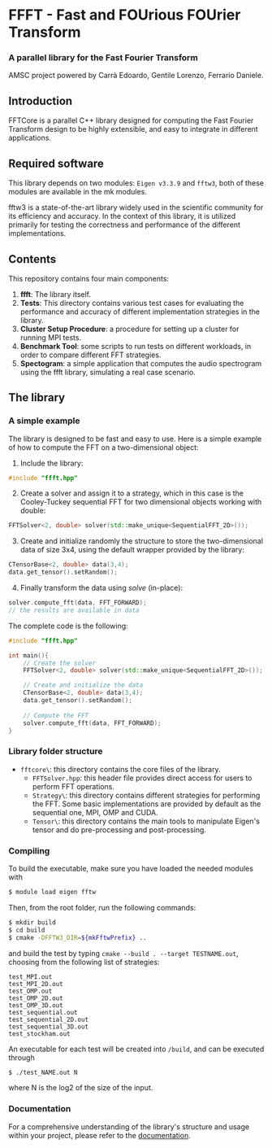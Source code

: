 # FFFT - Fast and FOUrious FOUrier Transform 
### A parallel library for the Fast Fourier Transform
AMSC project powered by Carrà Edoardo, Gentile Lorenzo, Ferrario Daniele.

## Introduction
FFTCore is a parallel C++ library designed for computing the Fast Fourier Transform design to be highly extensible, and easy to integrate in different applications.

## Required software

This library depends on two modules: `Eigen v3.3.9` and `fftw3`, both of these modules are available in the mk modules.


fftw3 is a state-of-the-art library widely used in the scientific community for its efficiency and accuracy. In the context of this library, it is utilized primarily for testing the correctness and performance of the different implementations.

## Contents
This repository contains four main components:
1. **ffft**: The library itself.
2. **Tests**: This directory contains various test cases for evaluating the performance and accuracy of different implementation strategies in the library.
3. **Cluster Setup Procedure**: a procedure for setting up a cluster for running MPI tests. 
4. **Benchmark Tool**: some scripts to run tests on different workloads, in order to compare different FFT strategies.
5. **Spectogram**: a simple application that computes the audio spectrogram using the ffft library, simulating a real case scenario.

## The library
### A simple example
The library is designed to be fast and easy to use. Here is a simple example of how to compute the FFT on a two-dimensional object:

1. Include the library:
```c++
#include "ffft.hpp"
```

2. Create a solver and assign it to a strategy, which in this case is the Cooley-Tuckey sequential FFT for two dimensional objects working with double: 
```c++
FFTSolver<2, double> solver(std::make_unique<SequentialFFT_2D>());
 ```

3. Create and initialize randomly the structure to store the two-dimensional data of size 3x4, using the default wrapper provided by the library:
```c++
CTensorBase<2, double> data(3,4); 
data.get_tensor().setRandom();
```

4. Finally transform the data using *solve* (in-place):
```c++
solver.compute_fft(data, FFT_FORWARD);
// the results are available in data
```
The complete code is the following:
```c++
#include "ffft.hpp"

int main(){
    // Create the solver
    FFTSolver<2, double> solver(std::make_unique<SequentialFFT_2D>());

    // Create and initialize the data
    CTensorBase<2, double> data(3,4); 
    data.get_tensor().setRandom();
    
    // Compute the FFT
    solver.compute_fft(data, FFT_FORWARD);
}

```


### Library folder structure
- `fftcore\`: this directory contains the core files of the library.
    - `FFTSolver.hpp`: this header file provides direct access for users to perform FFT operations.
    - `Strategy\`: this directory contains different strategies for performing the FFT. Some basic implementations are provided by default as the sequential one, MPI, OMP and CUDA.
    - `Tensor\`: this directory contains the main tools to manipulate Eigen's tensor and do pre-processing and post-processing.



### Compiling
To build the executable, make sure you have loaded the needed modules with
```bash
$ module load eigen fftw
```
Then, from the root folder, run the following commands:
```bash
$ mkdir build
$ cd build
$ cmake -DFFTW3_DIR=${mkFftwPrefix} ..
```
and build the test by typing `cmake --build . --target TESTNAME.out`, choosing from the following list of strategies:
```
test_MPI.out
test_MPI_2D.out
test_OMP.out
test_OMP_2D.out
test_OMP_3D.out
test_sequential.out
test_sequential_2D.out
test_sequential_3D.out
test_stockham.out
```


An executable for each test will be created into `/build`, and can be executed through
```bash
$ ./test_NAME.out N
```
where N is the log2 of the size of the input.

### Documentation
For a comprehensive understanding of the library's structure and usage within your project, please refer to the [documentation](./doc/).


